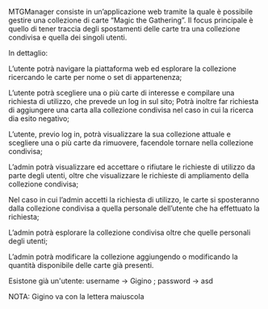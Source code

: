 ﻿MTGManager consiste in un’applicazione web tramite la quale è possibile gestire una collezione di carte “Magic the Gathering”. 
Il focus principale è quello di tener traccia degli spostamenti delle carte tra una collezione condivisa e quella dei singoli utenti.


In dettaglio:

L’utente potrà navigare la piattaforma web ed esplorare la collezione ricercando le carte per nome o set di appartenenza;


L’utente potrà scegliere una o più carte di interesse e compilare una richiesta di utilizzo, che prevede un log in sul sito;
Potrà inoltre far richiesta di aggiungere una carta alla collezione condivisa nel caso in cui la ricerca dia esito negativo;


L’utente, previo log in, potrà visualizzare la sua collezione attuale e scegliere una o più carte da rimuovere, facendole tornare nella collezione condivisa;


L’admin potrà visualizzare ed accettare o rifiutare le richieste di utilizzo da parte degli utenti, oltre che visualizzare le richieste di ampliamento della collezione condivisa;


Nel caso in cui l’admin accetti la richiesta di utilizzo, le carte si sposteranno dalla collezione condivisa a quella personale dell’utente che ha effettuato la richiesta;


L’admin potrà esplorare la collezione condivisa oltre che quelle personali degli utenti;


L’admin potrà modificare la collezione aggiungendo o modificando la quantità disponibile delle carte già presenti.


Esistone già un'utente: username -> Gigino ; password -> asd

NOTA: Gigino va con la lettera maiuscola
